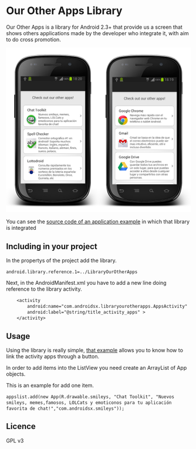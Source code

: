 Our Other Apps Library
==============

Our Other Apps is a library for Android 2.3+ that provide us a screen that shows others applications made by the developer who integrate it, with aim to do cross promotion.

[![img1](https://raw.githubusercontent.com/androidsx/our-other-apps/master/images-readme/readmephoto.png)]()

You can see the <a href="https://github.com/androidsx/our-other-apps/tree/master/SampleProject">source code of an application example</a> in which that library is integrated

Including in your project
-------------------------

In the propertys of the project add the library. 

    android.library.reference.1=../LibraryOurOtherApps

Next, in the AndroidManifest.xml you have to add a new line doing reference to the library activity.

        <activity
            android:name="com.androidsx.libraryourotherapps.AppsActivity"
            android:label="@string/title_activity_apps" >
        </activity>
        


Usage
-------------------------

Using the library is really simple, <a href="https://github.com/androidsx/our-other-apps/blob/master/SampleProject/src/com/androidsx/sample_project/Example.java">that example</a> allows you to know how to link the activity apps through a button.

In order to add items into the ListView you need create an ArrayList of App objects.

This is an example for add one item.

    appslist.add(new App(R.drawable.smileys, "Chat Toolkit", "Nuevos smileys, memes,famosos, LOLCats y emoticonos para tu aplicación favorita de chat!","com.androidsx.smileys"));



Licence
-------------------------

GPL v3

